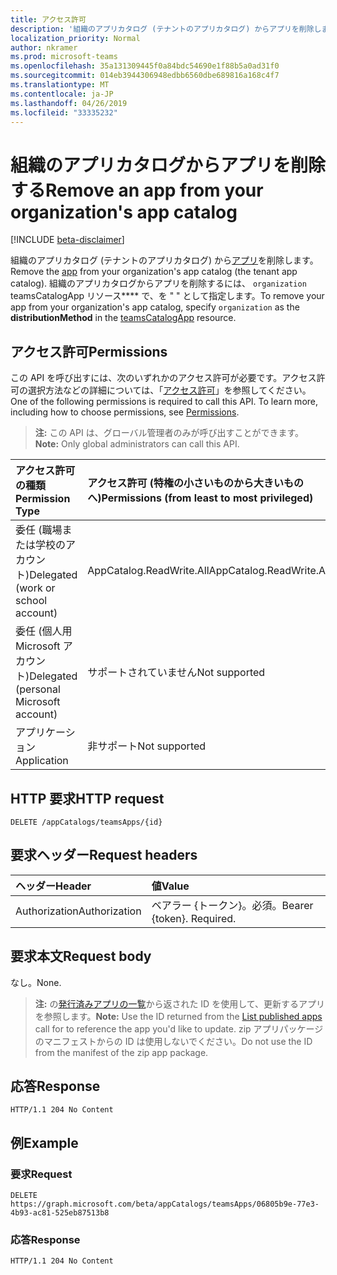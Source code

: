 ```yaml
---
title: アクセス許可
description: '組織のアプリカタログ (テナントのアプリカタログ) からアプリを削除します。 '
localization_priority: Normal
author: nkramer
ms.prod: microsoft-teams
ms.openlocfilehash: 35a131309445f0a84bdc54690e1f88b5a0ad31f0
ms.sourcegitcommit: 014eb3944306948edbb6560dbe689816a168c4f7
ms.translationtype: MT
ms.contentlocale: ja-JP
ms.lasthandoff: 04/26/2019
ms.locfileid: "33335232"
---
```

# <a name="remove-an-app-from-your-organizations-app-catalog"></a><span data-ttu-id="8f61a-103">組織のアプリカタログからアプリを削除する</span><span class="sxs-lookup"><span data-stu-id="8f61a-103">Remove an app from your organization's app catalog</span></span>

[!INCLUDE [beta-disclaimer](../../includes/beta-disclaimer.md)]

<span data-ttu-id="8f61a-104">組織のアプリカタログ (テナントのアプリカタログ) から[アプリ](../resources/teamsapp.md)を削除します。</span><span class="sxs-lookup"><span data-stu-id="8f61a-104">Remove the [app](../resources/teamsapp.md) from your organization's app catalog (the tenant app catalog).</span></span> <span data-ttu-id="8f61a-105">組織のアプリカタログからアプリを削除するには、 `organization` teamsCatalogApp リソース\*\*\*\* で、を " [](../resources/teamsapp.md) " として指定します。</span><span class="sxs-lookup"><span data-stu-id="8f61a-105">To remove your app from your organization's app catalog, specify `organization` as the **distributionMethod** in the [teamsCatalogApp](../resources/teamsapp.md) resource.</span></span>

## <a name="permissions"></a><span data-ttu-id="8f61a-106">アクセス許可</span><span class="sxs-lookup"><span data-stu-id="8f61a-106">Permissions</span></span>

<span data-ttu-id="8f61a-p102">この API を呼び出すには、次のいずれかのアクセス許可が必要です。アクセス許可の選択方法などの詳細については、「[アクセス許可](https://developer.microsoft.com/graph/docs/concepts/permissions_reference)」を参照してください。</span><span class="sxs-lookup"><span data-stu-id="8f61a-p102">One of the following permissions is required to call this API. To learn more, including how to choose permissions, see [Permissions](https://developer.microsoft.com/graph/docs/concepts/permissions_reference).</span></span>

><span data-ttu-id="8f61a-109">**注:** この API は、グローバル管理者のみが呼び出すことができます。</span><span class="sxs-lookup"><span data-stu-id="8f61a-109">**Note:** Only global administrators can call this API.</span></span> 

| <span data-ttu-id="8f61a-110">アクセス許可の種類</span><span class="sxs-lookup"><span data-stu-id="8f61a-110">Permission Type</span></span>                        | <span data-ttu-id="8f61a-111">アクセス許可 (特権の小さいものから大きいものへ)</span><span class="sxs-lookup"><span data-stu-id="8f61a-111">Permissions (from least to most privileged)</span></span>|
|:----------------------------------     |:-------------|
| <span data-ttu-id="8f61a-112">委任 (職場または学校のアカウント)</span><span class="sxs-lookup"><span data-stu-id="8f61a-112">Delegated (work or school account)</span></span>     | <span data-ttu-id="8f61a-113">AppCatalog.ReadWrite.All</span><span class="sxs-lookup"><span data-stu-id="8f61a-113">AppCatalog.ReadWrite.All</span></span> |
| <span data-ttu-id="8f61a-114">委任 (個人用 Microsoft アカウント)</span><span class="sxs-lookup"><span data-stu-id="8f61a-114">Delegated (personal Microsoft account)</span></span> | <span data-ttu-id="8f61a-115">サポートされていません</span><span class="sxs-lookup"><span data-stu-id="8f61a-115">Not supported</span></span>|
| <span data-ttu-id="8f61a-116">アプリケーション</span><span class="sxs-lookup"><span data-stu-id="8f61a-116">Application</span></span>                            | <span data-ttu-id="8f61a-117">非サポート</span><span class="sxs-lookup"><span data-stu-id="8f61a-117">Not supported</span></span>|

## <a name="http-request"></a><span data-ttu-id="8f61a-118">HTTP 要求</span><span class="sxs-lookup"><span data-stu-id="8f61a-118">HTTP request</span></span>
<!-- { "blockType": "ignored" } -->
```http
DELETE /appCatalogs/teamsApps/{id}
```

## <a name="request-headers"></a><span data-ttu-id="8f61a-119">要求ヘッダー</span><span class="sxs-lookup"><span data-stu-id="8f61a-119">Request headers</span></span>

| <span data-ttu-id="8f61a-120">ヘッダー</span><span class="sxs-lookup"><span data-stu-id="8f61a-120">Header</span></span>        | <span data-ttu-id="8f61a-121">値</span><span class="sxs-lookup"><span data-stu-id="8f61a-121">Value</span></span>           |
|:--------------|:--------------  |
| <span data-ttu-id="8f61a-122">Authorization</span><span class="sxs-lookup"><span data-stu-id="8f61a-122">Authorization</span></span> | <span data-ttu-id="8f61a-p103">ベアラー {トークン}。必須。</span><span class="sxs-lookup"><span data-stu-id="8f61a-p103">Bearer {token}. Required.</span></span>  |

## <a name="request-body"></a><span data-ttu-id="8f61a-125">要求本文</span><span class="sxs-lookup"><span data-stu-id="8f61a-125">Request body</span></span>

<span data-ttu-id="8f61a-126">なし。</span><span class="sxs-lookup"><span data-stu-id="8f61a-126">None.</span></span>

><span data-ttu-id="8f61a-127">**注:** の[発行済みアプリの一覧](./teamsapp-list.md)から返された ID を使用して、更新するアプリを参照します。</span><span class="sxs-lookup"><span data-stu-id="8f61a-127">**Note:** Use the ID returned from the [List published apps](./teamsapp-list.md) call for to reference the app you'd like to update.</span></span> <span data-ttu-id="8f61a-128">zip アプリパッケージのマニフェストからの ID は使用しないでください。</span><span class="sxs-lookup"><span data-stu-id="8f61a-128">Do not use the ID from the manifest of the zip app package.</span></span>

## <a name="response"></a><span data-ttu-id="8f61a-129">応答</span><span class="sxs-lookup"><span data-stu-id="8f61a-129">Response</span></span>

```
HTTP/1.1 204 No Content
```

## <a name="example"></a><span data-ttu-id="8f61a-130">例</span><span class="sxs-lookup"><span data-stu-id="8f61a-130">Example</span></span>

### <a name="request"></a><span data-ttu-id="8f61a-131">要求</span><span class="sxs-lookup"><span data-stu-id="8f61a-131">Request</span></span>

```http
DELETE https://graph.microsoft.com/beta/appCatalogs/teamsApps/06805b9e-77e3-4b93-ac81-525eb87513b8
```

### <a name="response"></a><span data-ttu-id="8f61a-132">応答</span><span class="sxs-lookup"><span data-stu-id="8f61a-132">Response</span></span>

```http
HTTP/1.1 204 No Content
```
